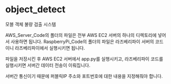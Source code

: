 # object_detect

모블 객체 불량 검출 시스템

AWS_Server_Code의 폴더의 파일은 전부 AWS EC2 서버의 하나의 디렉토리에 넣어서 사용하면 됩니다. RaspberryPi_Code의 폴더의 파일은 라즈베리파이 서버의 코드이니 라즈베리파이에서 실행시키면 됩니다.

파일을 저장시킨 후 AWS EC2 서버에서 app.py를 실행시키고, 라즈베리파이 코드를 실행시키면 서버간 데이터 전송이 이뤄집니다.

서버간 통신이기 때문에 퍼블릭IP 주소와 포트번호에 대한 내용을 지정해줘야 합니다.

